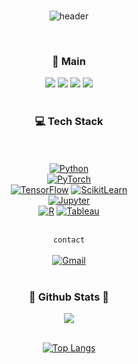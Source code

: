 <div align=center>
<br>
  
![header](https://capsule-render.vercel.app/api?type=rect&text=NOVICEDATA&fontAlign=50&fontAlignY=35&fontSize=40&desc=공사중&descAlignY=70&descAlign=50&theme=default)

<br/>

<h3 align="center"><b> 📌 Main </b></h3>
  <a href="Notyet" target="_blank"><img src="https://img.shields.io/badge/Study-3776AB?style=flat-square&logo=Bookstack&logoColor=white"/></a>
  <a href="Notyet" target="_blank"><img src="https://img.shields.io/badge/Paper-181717?style=flat-square&logo=GitHub&logoColor=white"/></a>
  <a href="Notyet" target="_blank"><img src="https://img.shields.io/badge/Resume-4285F4?style=flat-square&logo=googledocs&logoColor=white"/></a>
  <a href="https://datanovice.tistory.com/" target="_blank"><img src="https://img.shields.io/badge/Blog-EA4335?style=flat-square&logo=tistory&logoColor=white"/></a>
<br>

<br/>

<h3 align="center"><b> 💻 Tech Stack </b></h3>

<br/><br/>
[![Python](https://img.shields.io/badge/Python-3776AB?style=flat-square&logo=Python&logoColor=white)](https://python.org)
<br/>
[![PyTorch](https://img.shields.io/badge/PyTorch-EE4C2C?style=flat-square&logo=PyTorch&logoColor=white)](https://pytorch.org/)
<br/>
[![TensorFlow](https://img.shields.io/badge/TensorFlow-FF6F00?style=flat-square&logo=TensorFlow&logoColor=white)](https://www.tensorflow.org/)
[![ScikitLearn](https://img.shields.io/badge/ScikitLearn-F7931E?style=flat-square&logo=scikit-learn&logoColor=white)](https://scikit-learn.org/)
<br/>
[![Jupyter](https://img.shields.io/badge/Jupyter-F37626?style=flat-square&logo=Jupyter&logoColor=white)](https://jupyter.org/)
<br/>
[![R](https://img.shields.io/badge/R-276DC3?style=flat-square&logo=R&logoColor=white)](https://www.r-project.org/)
[![Tableau](https://img.shields.io/badge/Tableau-E97627?style=flat-square&logo=polestar&logoColor=white)](https://www.tableau.com/)
<br/><br/>


`contact`
<br/><br/>
[![Gmail](https://img.shields.io/badge/Gmail-EA4335?style=flat-square&logo=Gmail&logoColor=white)](mailto:sinjinyoung987@gmail.com)
<br/><br/>

<div align="center">
 <h3><b> 🎄 Github Stats 🎄 </b></h3>
  <img src="https://github-readme-stats.vercel.app/api?username=novicedata&show_icons=true&count_private=true&hide_border=true" align="center" />
</div>  
<br>

<div align="center">
  
  [![Top Langs](https://github-readme-stats.vercel.app/api/top-langs/?username=novicedata&langs_count=5&layout=compact)](https://github.com/jogilsang/jogilsang)
  
</div>
